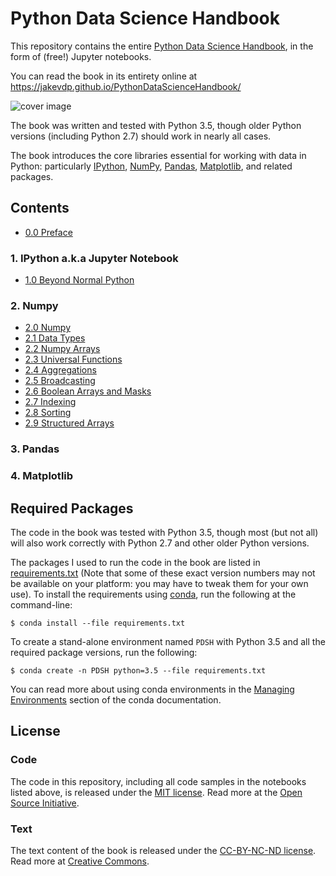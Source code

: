# Python Data Science Handbook

This repository contains the entire [Python Data Science Handbook](http://shop.oreilly.com/product/0636920034919.do), in the form of (free!) Jupyter notebooks.

You can read the book in its entirety online at https://jakevdp.github.io/PythonDataScienceHandbook/

![cover image](notebooks/figures/PDSH-cover.png)

The book was written and tested with Python 3.5, though older Python versions (including Python 2.7) should work in nearly all cases.

The book introduces the core libraries essential for working with data in Python: particularly [IPython](http://ipython.org), [NumPy](http://numpy.org), [Pandas](http://pandas.pydata.org), [Matplotlib](http://matplotlib.org), and related packages.

## Contents

- [0.0 Preface](https://github.com/YonseiMVP/PythonDataScienceHandbook/blob/master/notebooks/00.00-Preface.ipynb)

### 1. IPython a.k.a Jupyter Notebook

- [1.0 Beyond Normal Python](https://github.com/YonseiMVP/PythonDataScienceHandbook/blob/master/notebooks/01.00-IPython-Beyond-Normal-Python.ipynb)

### 2. Numpy

- [2.0 Numpy](https://github.com/YonseiMVP/PythonDataScienceHandbook/blob/master/notebooks/02.00-Introduction-to-NumPy.ipynb)
- [2.1 Data Types](https://github.com/YonseiMVP/PythonDataScienceHandbook/blob/master/notebooks/02.01-Understanding-Data-Types.ipynb)
- [2.2 Numpy Arrays](https://github.com/YonseiMVP/PythonDataScienceHandbook/blob/master/notebooks/02.02-The-Basics-Of-NumPy-Arrays.ipynb)
- [2.3 Universal Functions](https://github.com/YonseiMVP/PythonDataScienceHandbook/blob/master/notebooks/02.03-Computation-on-arrays-ufuncs.ipynb)
- [2.4 Aggregations](https://github.com/YonseiMVP/PythonDataScienceHandbook/blob/master/notebooks/02.04-Computation-on-arrays-aggregates.ipynb)
- [2.5 Broadcasting](https://github.com/YonseiMVP/PythonDataScienceHandbook/blob/master/notebooks/02.05-Computation-on-arrays-broadcasting.ipynb)
- [2.6 Boolean Arrays and Masks](https://github.com/YonseiMVP/PythonDataScienceHandbook/blob/master/notebooks/02.06-Boolean-Arrays-and-Masks.ipynb)
- [2.7 Indexing](https://github.com/YonseiMVP/PythonDataScienceHandbook/blob/master/notebooks/02.07-Fancy-Indexing.ipynb)
- [2.8 Sorting](https://github.com/YonseiMVP/PythonDataScienceHandbook/blob/master/notebooks/02.08-Sorting.ipynb)
- [2.9 Structured Arrays](https://github.com/YonseiMVP/PythonDataScienceHandbook/blob/master/notebooks/02.09-Structured-Data-NumPy.ipynb)

### 3. Pandas

### 4. Matplotlib

## Required Packages

The code in the book was tested with Python 3.5, though most (but not all) will also work correctly with Python 2.7 and other older Python versions.

The packages I used to run the code in the book are listed in [requirements.txt](requirements.txt) (Note that some of these exact version numbers may not be available on your platform: you may have to tweak them for your own use).
To install the requirements using [conda](http://conda.pydata.org), run the following at the command-line:

```
$ conda install --file requirements.txt
```

To create a stand-alone environment named ``PDSH`` with Python 3.5 and all the required package versions, run the following:

```
$ conda create -n PDSH python=3.5 --file requirements.txt
```

You can read more about using conda environments in the [Managing Environments](http://conda.pydata.org/docs/using/envs.html) section of the conda documentation.


## License

### Code
The code in this repository, including all code samples in the notebooks listed above, is released under the [MIT license](LICENSE-CODE). Read more at the [Open Source Initiative](https://opensource.org/licenses/MIT).

### Text
The text content of the book is released under the [CC-BY-NC-ND license](LICENSE-TEXT). Read more at [Creative Commons](https://creativecommons.org/licenses/by-nc-nd/3.0/us/legalcode).
